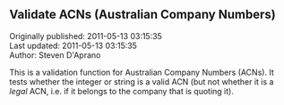 ## Validate ACNs (Australian Company Numbers)  
Originally published: 2011-05-13 03:15:35  
Last updated: 2011-05-13 03:15:35  
Author: Steven D'Aprano  
  
This is a validation function for Australian Company Numbers (ACNs). It tests whether the integer or string is a valid ACN (but not whether it is a *legal* ACN, i.e. if it belongs to the company that is quoting it).